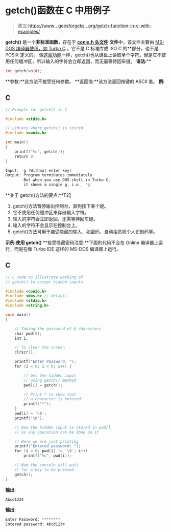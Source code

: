 # getch()函数在 C 中用例子

> 原文:[https://www . geesforgeks . org/getch-function-in-c-with-examples/](https://www.geeksforgeeks.org/getch-function-in-c-with-examples/)

**getch()** 是一个**非标准函数**，存在于 [**conio.h 头文件**](http://en.wikipedia.org/wiki/Conio.h) **文件**中，该文件主要由 [MS-DOS 编译器使用，如 Turbo C](https://www.geeksforgeeks.org/editors-types-system-programming/) 。它不是 C 标准库或 ISO C 的**部分，也不是 POSIX 定义的。
像[这些功能](https://www.geeksforgeeks.org/difference-getchar-getch-getc-getche/)一样，getch()也从键盘上读取单个字符。但是它不使用任何缓冲区，所以输入的字符会立即返回，而无需等待回车键。
**语法:**** 

```cpp
int getch(void);
```

**参数:**此方法不接受任何参数。
**返回值:**该方法返回按键的 ASCII 值。
**例:**

## C

```cpp
// Example for getch() in C

#include <stdio.h>

// Library where getch() is stored
#include <conio.h>

int main()
{
    printf("%c", getch());
    return 0;
}
```

```cpp
Input:  g (Without enter key)
Output: Program terminates immediately.
        But when you use DOS shell in Turbo C, 
        it shows a single g, i.e., 'g'
```

**关于 getch()方法的要点:**T2】

1.  getch()方法暂停输出控制台，直到按下某个键。
2.  它不使用任何缓冲区来存储输入字符。
3.  输入的字符会立即返回，无需等待回车键。
4.  输入的字符不会显示在控制台上。
5.  getch()方法可用于接受隐藏的输入，如密码、自动柜员机个人识别码等。

**示例:使用 getch()**
**接受隐藏密码注意:**下面的代码不会在 Online 编译器上运行，而是在像 Turbo IDE 这样的 MS-DOS 编译器上运行。

## C

```cpp
// C code to illustrate working of
// getch() to accept hidden inputs

#include <conio.h>
#include <dos.h> // delay()
#include <stdio.h>
#include <string.h>

void main()
{

    // Taking the password of 8 characters
    char pwd[9];
    int i;

    // To clear the screen
    clrscr();

    printf("Enter Password: ");
    for (i = 0; i < 8; i++) {

        // Get the hidden input
        // using getch() method
        pwd[i] = getch();

        // Print * to show that
        // a character is entered
        printf("*");
    }
    pwd[i] = '\0';
    printf("\n");

    // Now the hidden input is stored in pwd[]
    // So any operation can be done on it

    // Here we are just printing
    printf("Entered password: ");
    for (i = 0; pwd[i] != '\0'; i++)
        printf("%c", pwd[i]);

    // Now the console will wait
    // for a key to be pressed
    getch();
}
```

**输出:**

```cpp
Abcd1234
```

**输出:**

```cpp
Enter Password: ********
Entered password: Abcd1234
```